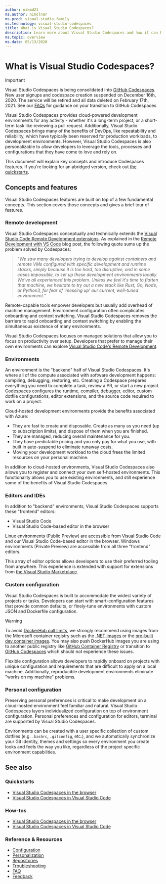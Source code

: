 ```yaml
---
author: nikmd23
ms.author: nimolnar
ms.prod: visual-studio-family
ms.technology: visual-studio-codespaces
title: What is Visual Studio Codespaces?
description: Learn more about Visual Studio Codespaces and how it can help extend your development environment to the cloud.
ms.topic: overview
ms.date: 05/13/2020
---
```


# What is Visual Studio Codespaces?

> [!IMPORTANT] 
> Visual Studio Codespaces is being consolidated into [GitHub Codespaces](https://github.com/features/codespaces). New user signups and codespace creation suspended on December 16th, 2020. The service will be retired and all data deleted on February 17th, 2021. See our [FAQs](https://docs.microsoft.com/visualstudio/codespaces/resources/consolidation-faq#im-a-current-visual-studio-codespaces-user-how-do-i-move-to-the-github-beta) for guidance on your transition to GitHub Codespaces.

Visual Studio Codespaces provides cloud-powered development environments for any activity - whether it's a long-term project, or a short-term task like reviewing a pull request. Additionally, Visual Studio Codespaces brings many of the benefits of DevOps, like repeatability and reliability, which have typically been reserved for production workloads, to development environments. However, Visual Studio Codespaces is also personalizable to allow developers to leverage the tools, processes and configurations that they have come to love and rely on.

This document will explain key concepts and introduce Codespaces features. If you're looking for an abridged version, check out [the quickstarts](../quickstarts/browser.md).

## Concepts and features

Visual Studio Codespaces features are built on top of a few fundamental concepts. This section covers those concepts and gives a brief tour of features.

### Remote development

Visual Studio Codespaces conceptually and technically extends the [Visual Studio Code Remote Development extensions](https://marketplace.visualstudio.com/items?itemName=ms-vscode-remote.vscode-remote-extensionpack). As explained in the [Remote Development with VS Code](https://code.visualstudio.com/blogs/2019/05/02/remote-development) blog post, the following quote sums up the problem solved by Codespaces:

>"_We saw many developers trying to develop against containers and remote VMs configured with specific development and runtime stacks, simply because it is too hard, too disruptive, and in some cases impossible, to set up these development environments locally. We've all experienced this problem. Unless we feel it's time to flatten that machine, we hesitate to try out a new stack like Rust, Go, Node, or Python3, for fear of 'messing up' our current, well-tuned environment._"

Remote-capable tools empower developers but usually add overhead of machine management. Environment configuration often complicates onboarding and context switching. Visual Studio Codespaces removes the barriers to rapid onboarding and context switching by enabling the simultaneous existence of many environments.

Visual Studio Codespaces focuses on managed solutions that allow you to focus on productivity over setup. Developers that prefer to manage their own environments can explore [Visual Studio Code's Remote Development](https://code.visualstudio.com/docs/remote/remote-overview).

### Environments

An environment is the "backend" half of Visual Studio Codespaces. It's where all of the compute associated with software development happens: compiling, debugging, restoring, etc. Creating a Codespace prepares everything you need to complete a task, review a PR, or start a new project. Codespaces configures the runtime, compiler, debugger, editor, custom dotfile configurations, editor extensions, and the source code required to work on a project.

Cloud-hosted development environments provide the benefits associated with Azure:

- They are fast to create and disposable. Create as many as you need (up to subscription limits), and dispose of them when you are finished.
- They are managed, reducing overall maintenance for you.
- They have predictable pricing and you only pay for what you use, with built in auto-suspend to eliminate runaway costs.
- Moving your development workload to the cloud frees the limited resources on your personal machine.

In addition to cloud-hosted environments, Visual Studio Codespaces also allows you to register and connect your own self-hosted environments. This functionality allows you to use existing environments, and still experience some of the benefits of Visual Studio Codespaces.

### Editors and IDEs

In addition to "backend" environments, Visual Studio Codespaces supports these "frontend" editors:

- Visual Studio Code
- Visual Studio Code-based editor in the browser

Linux environments (Public Preview) are accessible from Visual Studio Code and our Visual Studio Code-based editor in the browser. Windows environments (Private Preview) are accessible from all three "frontend" editors.

This array of editor options allows developers to use their preferred tooling from anywhere. This experience is extended with support for extensions from [the Visual Studio Marketplace](https://marketplace.visualstudio.com/).

### Custom configuration

Visual Studio Codespaces is built to accommodate the widest variety of projects or tasks. Developers can start with smart-configuration features that provide common defaults, or finely-tune environments with custom JSON and Dockerfile configuration.

> [!WARNING]
> To avoid [DockerHub pull limits](https://www.docker.com/pricing/resource-consumption-updates), we strongly recommend using images from the Microsoft container registry such as the [.NET images](https://hub.docker.com/_/microsoft-dotnet) or the [pre-built dev container images](https://hub.docker.com/_/microsoft-vscode-devcontainers). You may also push DockerHub images you are using to another public registry like [GitHub Container Registry](https://docs.github.com/en/free-pro-team@latest/packages/getting-started-with-github-container-registry/about-github-container-registry) or transition to [GitHub Codespaces](https://github.com/features/codespaces) which should not experience these issues.

Flexible configuration allows developers to rapidly onboard on projects with unique configuration and requirements that are difficult to apply on a local machine. Additionally, reproducible development environments eliminate "works on my machine" problems.

### Personal configuration

Preserving personal preferences is critical to make development on a cloud-hosted environment feel familiar and natural. Visual Studio Codespaces layers individualized configuration on top of environment configuration. Personal preferences and configuration for editors, terminal are supported by Visual Studio Codespaces.

Environments can be created with a user specific collection of custom dotfiles (e.g. `.bashrc`, `.gitconfig`, etc.), and we automatically synchronize your Git identity, themes and settings so every environment you create looks and feels the way you like, regardless of the project specific environment capabilities.

## See also

### Quickstarts

- [Visual Studio Codespaces in the browser](../quickstarts/browser.md)
- [Visual Studio Codespaces in Visual Studio Code](../quickstarts/vscode.md)

### How-tos

- [Visual Studio Codespaces in the browser](../how-to/browser.md)
- [Visual Studio Codespaces in Visual Studio Code](../how-to/vscode.md)

### Reference & Resources

- [Configuration](../reference/configuring.md)
- [Personalization](../reference/personalizing.md)
- [Repositories](../reference/repository.md)
- [Troubleshooting](../resources/troubleshooting.md)
- [FAQ](../resources/faq.md)
- [Feedback](../resources/feedback.md)
